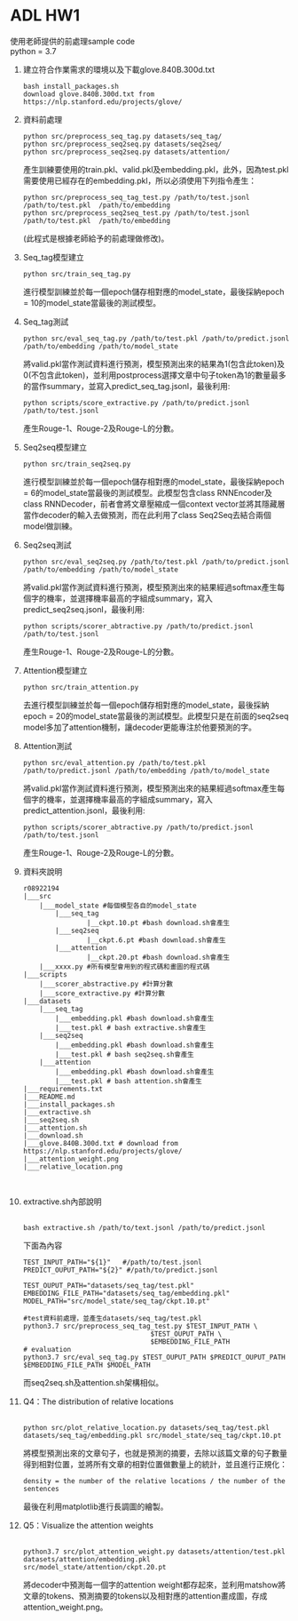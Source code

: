 # ADL HW1
使用老師提供的前處理sample code<br>
python = 3.7
1. 建立符合作業需求的環境以及下載glove.840B.300d.txt<br>
	```
	bash install_packages.sh
	download glove.840B.300d.txt from https://nlp.stanford.edu/projects/glove/
	```
2. 資料前處理<br>
	```
	python src/preprocess_seq_tag.py datasets/seq_tag/
	python src/preprocess_seq2seq.py datasets/seq2seq/
	python src/preprocess_seq2seq.py datasets/attention/
	```
	產生訓練要使用的train.pkl、valid.pkl及embedding.pkl，此外，因為test.pkl需要使用已經存在的embedding.pkl，所以必須使用下列指令產生：
	```
	python src/preprocess_seq_tag_test.py /path/to/test.jsonl /path/to/test.pkl  /path/to/embedding
	python src/preprocess_seq2seq_test.py /path/to/test.jsonl /path/to/test.pkl  /path/to/embedding
	```
	(此程式是根據老師給予的前處理做修改)。<br>

3. Seq_tag模型建立<br>
	```
	python src/train_seq_tag.py
	```
	進行模型訓練並於每一個epoch儲存相對應的model_state，最後採納epoch = 10的model_state當最後的測試模型。<br>

4. Seq_tag測試<br>
	```
	python src/eval_seq_tag.py /path/to/test.pkl /path/to/predict.jsonl /path/to/embedding /path/to/model_state
	```
	將valid.pkl當作測試資料進行預測，模型預測出來的結果為1(包含此token)及0(不包含此token)，並利用postprocess選擇文章中句子token為1的數量最多的當作summary，並寫入predict_seq_tag.jsonl，最後利用:
	```
	python scripts/score_extractive.py /path/to/predict.jsonl /path/to/test.jsonl
	```
	產生Rouge-1、Rouge-2及Rouge-L的分數。 <br>

5. Seq2seq模型建立<br>
	```
	python src/train_seq2seq.py
	```
	進行模型訓練並於每一個epoch儲存相對應的model_state，最後採納epoch = 6的model_state當最後的測試模型。此模型包含class RNNEncoder及class RNNDecoder，前者會將文章壓縮成一個context vector並將其隱藏層當作decoder的輸入去做預測，而在此利用了class Seq2Seq去結合兩個model做訓練。<br>

6. Seq2seq測試<br>
	```
	python src/eval_seq2seq.py /path/to/test.pkl /path/to/predict.jsonl /path/to/embedding /path/to/model_state
	```
	將valid.pkl當作測試資料進行預測，模型預測出來的結果經過softmax產生每個字的機率，並選擇機率最高的字組成summary，寫入predict_seq2seq.jsonl，最後利用:
	```
	python scripts/scorer_abtractive.py /path/to/predict.jsonl /path/to/test.jsonl
	```
	產生Rouge-1、Rouge-2及Rouge-L的分數。<br>

7. Attention模型建立<br>
	```
	python src/train_attention.py
	```
	去進行模型訓練並於每一個epoch儲存相對應的model_state，最後採納epoch = 20的model_state當最後的測試模型。此模型只是在前面的seq2seq model多加了attention機制，讓decoder更能專注於他要預測的字。<br>

8. Attention測試<br>
	```
	python src/eval_attention.py /path/to/test.pkl /path/to/predict.jsonl /path/to/embedding /path/to/model_state
	```
	將valid.pkl當作測試資料進行預測，模型預測出來的結果經過softmax產生每個字的機率，並選擇機率最高的字組成summary，寫入predict_attention.jsonl，最後利用:
	```
	python scripts/scorer_abtractive.py /path/to/predict.jsonl /path/to/test.jsonl
	```
	產生Rouge-1、Rouge-2及Rouge-L的分數。<br>

9. 資料夾說明<br>
	```
	r08922194
	|___src
		|___model_state #每個模型各自的model_state
			|___seq_tag
					|__ckpt.10.pt #bash download.sh會產生
			|___seq2seq
					|__ckpt.6.pt #bash download.sh會產生
			|___attention
					|__ckpt.20.pt #bash download.sh會產生
		|___xxxx.py #所有模型會用到的程式碼和畫圖的程式碼
	|___scripts
		|___scorer_abstractive.py #計算分數
		|___score_extractive.py #計算分數
	|___datasets
		|___seq_tag
			|___embedding.pkl #bash download.sh會產生
			|___test.pkl # bash extractive.sh會產生
		|___seq2seq
			|___embedding.pkl #bash download.sh會產生
			|___test.pkl # bash seq2seq.sh會產生 
		|___attention
			|___embedding.pkl #bash download.sh會產生
			|___test.pkl # bash attention.sh會產生
	|___requirements.txt
	|___README.md
	|___install_packages.sh
	|___extractive.sh
	|___seq2seq.sh
	|___attention.sh
	|___download.sh
	|___glove.840B.300d.txt # download from https://nlp.stanford.edu/projects/glove/
	|___attention_weight.png
	|___relative_location.png
	```
	<br>
10.  extractive.sh內部說明<br><br>
		```
		bash extractive.sh /path/to/text.jsonl /path/to/predict.jsonl
		```
		下面為內容

		```
		TEST_INPUT_PATH="${1}"   #/path/to/test.jsonl
		PREDICT_OUPUT_PATH="${2}" #/path/to/predict.jsonl

		TEST_OUPUT_PATH="datasets/seq_tag/test.pkl"
		EMBEDDING_FILE_PATH="datasets/seq_tag/embedding.pkl"
		MODEL_PATH="src/model_state/seq_tag/ckpt.10.pt"

		#test資料前處理，並產生datasets/seq_tag/test.pkl
		python3.7 src/preprocess_seq_tag_test.py $TEST_INPUT_PATH \
										$TEST_OUPUT_PATH \
										$EMBEDDING_FILE_PATH
		# evaluation
		python3.7 src/eval_seq_tag.py $TEST_OUPUT_PATH $PREDICT_OUPUT_PATH $EMBEDDING_FILE_PATH $MODEL_PATH 
		```
		而seq2seq.sh及attention.sh架構相似。
11.  Q4：The distribution of relative locations<br><br>

		```
		python src/plot_relative_location.py datasets/seq_tag/test.pkl datasets/seq_tag/embedding.pkl src/model_state/seq_tag/ckpt.10.pt
		```
		將模型預測出來的文章句子，也就是預測的摘要，去除以該篇文章的句子數量得到相對位置，並將所有文章的相對位置做數量上的統計，並且進行正規化：<br>
		```
		density = the number of the relative locations / the number of the sentences
		```
		最後在利用matplotlib進行長調圖的繪製。
12.  Q5：Visualize the attention weights<br><br>

		```
		python3.7 src/plot_attention_weight.py datasets/attention/test.pkl datasets/attention/embedding.pkl src/model_state/attention/ckpt.20.pt
		```
		將decoder中預測每一個字的attention weight都存起來，並利用matshow將文章的tokens、預測摘要的tokens以及相對應的attention畫成圖，存成attention_weight.png。
	











